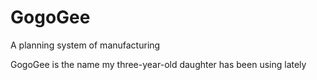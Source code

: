 # GogoGee

A planning system of manufacturing

GogoGee is the name my three-year-old daughter has been using lately